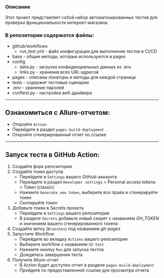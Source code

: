 ### Описание
Этот проект представляет собой набор автоматизированных тестов 
для проверки функциональности интернет-магазина

### В репозитории содержатся файлы:

- github/workflows
   - run_test.yml - файл конфигурации для выполнения тестов в CI/CD
- base - общие методы, которые используются в pages
- config
    - data.py - загрузка конфиденциальных данных из .env
    - links.py - хранения всех URL-адресов
- pages - описаны локаторы и методы для каждой странице
- tests - содержит тестовые сценарии
- .env - хранение паролей
- conftest.py - настройка веб-драйвера
---

## Ознакомиться с Allure-отчетом:
- Откройте `Action`
- Перейдите в раздел `pages-build-deployment`
- Откройте сгенерированный отчет по ссылке
---

## Запуск теста в GitHub Action:
1. Создайте форк репозитория
2. Создайте токен доступа
    - Перейдите в `Settings` вашего GitHub-аккаунта
    - Перейдите в раздел `Developer settings` > Personal access tokens > Token (classic)
    - Нажмите `Generate new token`, выберите все права и сгенерируйте токен
    - Скопируйте токен
3. Добавьте токен в Secrets проекта
    - Перейдите в `Settings` вашего репозитория
    - В разделе `Secrets` добавьте новый секрет с названием _GH_TOKEN_ и значением вашего сгенерированного токена
4. Создайте ветку (`Branches`) под названием _gh-pages_
5. Запустите Workflow
    - Перейдите во вкладку `Actions` вашего репозитория
    - Выберите workflow с названием `UI-test`
    - Нажмите кнопку `Run` для запуска тестов
    - Дождитесь завершения теста
6. Получите Allure-отчет
    - В Action будет доступен отчет в разделе `pages-build-deployment`
    - Пройдите по предоставленной ссылке для просмотра отчета


